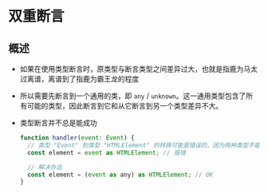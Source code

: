 # 双重断言

## 概述

+ 如果在使用类型断言时，原类型与断言类型之间差异过大，也就是指鹿为马太过离谱，离谱到了指鹿为霸王龙的程度
+ 所以需要先断言到一个通用的类，即 `any` / `unknown`。这一通用类型包含了所有可能的类型，因此断言到它和从它断言到另一个类型差异不大。

+ 类型断言并不总是能成功

  ```js
  function handler(event: Event) {
    // 类型 "Event" 到类型 "HTMLElement" 的转换可能是错误的，因为两种类型不能充分重叠
    const element = event as HTMLElement; // 报错

    // 解决办法
    const element = (event as any) as HTMLElement; // OK
  }
  ```
